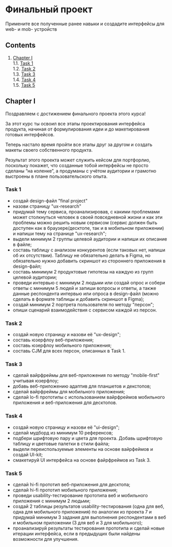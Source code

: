 # Финальный проект
Примените все полученные ранее навыки и создадите интерфейсы для web- и mob- устройств

## Contents

1. [Chapter I](#chapter-i) \
    1.1. [Task 1](#task-1) \
    1.2. [Task 2](#task-2) \
    1.3. [Task 3](#task-3) \
    1.4. [Task 4](#task-4) \
    1.5. [Task 5](#task-5)

<h2 id="chapter-i">Chapter I</h2> 

Поздравляем с достижением финального проекта этого курса!

За этот курс ты освоил все этапы проектирования интерфейса продукта, начиная от формулирования идеи и до макетирования готовых интерфейсов.

Теперь настало время пройти все этапы друг за другом и создать макеты своего собственного продукта.

Результат этого проекта может служить кейсом для портфорлио, поскольку покажет, что созданные тобой интерфейсы не просто сделаны “на коленке”, а продуманы с учётом аудитории и грамотно выстроены в плане пользовательского опыта.


<h3 id="task-1">Task 1</h3>

* создай design-файл "final project"
* назови страницу "ux-research"
* придумай тему сервиса, проанализировав, с какими проблемами может столкнуться человек в своей повседневной жизни и как эти проблемы можно решить новым сервисом (сервис должен быть доступен как в браузере/десктопе, так и в мобильном приложении) и напиши тему на странице "ux-research";
* выдели минимум 2 группы целевой аудитории и напиши их описание в файле;
* составь таблицу с анализом конкурентов (если таковых нет, напиши об их отсутствии). Таблицу не обязательно делать в Figma, но обязательно нужно добавить скриншот из стороннего приложения в design-файл;
* составь минимум 2 продуктовые гипотезы на каждую из групп целевой аудитории;
* проведи интервью с минимум 2 людьми или создай опрос и собери ответы с минимум 5 людей и запиши вопросы и ответы, а также данные респондента интервью или опроса в design-файл (можно сделать в формате таблицы и добавить скриншот в Figma);
* создай минимум 2 портрета пользователя по методу "персон";
* опиши сценарий взаимодействия с сервисом каждой из персон.

<h3 id="task-2">Task 2</h3>

* создай новую страницу и назови её "ux-design";
* составь юзерфлоу веб-приложения;
* составь юзерфлоу мобильного приложения;
* составь CJM для всех персон, описанных в Task 1.

<h3 id="task-3">Task 3</h3>

* сделай вайрфреймы для веб-приложения по методу "mobile-first" учитывая юзерфлоу;
* добавь веб-приложению адаптив для планшетов и декстопов;
* сделай вайрфреймы для мобильного приложения;
* сделай lo-fi прототипы с использованием вайрфреймов мобильного приложения и веб-приложения для десктопов.

<h3 id="task-4">Task 4</h3>

* создай новую страницу и назови её "ui-design";
* сделай мудборд из минимум 10 референсов;
* подбери шрифтовую пару и цвета для проекта. Добавь шрифтовую таблицу и цветовые палетки в стили файла;
* выдели переиспользуемые элементы на основе вайрфеймов и создай UI-kit;
* смакетируй UI интерфейса на основе файрфреймов из Task 3.

<h3 id="task-5">Task 5</h3>

* сделай hi-fi прототип веб-приложения для десктопа;
* сделай hi-fi прототип мобильного приложения;
* проведи usability-тестирование прототипа веб и мобильного приложения c минимум 2 людьми;
* создай 2 таблицы результатов usability-тестирования (одна для веб, одна для мобильного приложения) по аналогии из проекта 7 и придумай минимум 3 задания для выполнения респондентами в веб и мобильном приложении (3 для веб и 3 для мобильного);
* проанализируй результаты тестирования прототипа и сделай новые итерации интерфейса, если в предыдущих были найдены возможности для улучшения.

